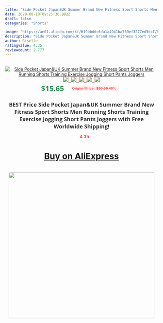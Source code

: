 ```yaml
---
title: "Side Pocket Japan&UK Summer Brand New Fitness Sport Shorts Men Running Shorts Training Exercise Jogging Short Pants Joggers"
date: 2020-08-18T09:25:36.892Z
draft: false
categories: "Shorts"

image: "https://ae01.alicdn.com/kf/H19bbddc6da1a4941ba739ef3277ed5dcI/Side-Pocket-Japan-UK-Summer-Brand-New-Fitness-Sport-Shorts-Men-Running-Shorts-Training-Exercise-Jogging.jpg"
description: "Side Pocket Japan&UK Summer Brand New Fitness Sport Shorts Men Running Shorts Training Exercise Jogging Short Pants Joggers"
author: Giselle
ratingvalue: 4.35
reviewcount: 2.777
---
```

<br>
<div style="text-align: center;">
<a href="https://s.click.aliexpress.com/e/_9u6UPj" target="_blank" rel="nofollow noopener noreferrer"><img alt="Side Pocket Japan&UK Summer Brand New Fitness Sport Shorts Men Running Shorts Training Exercise Jogging Short Pants Joggers" class="magnifier-image" src="https://ae01.alicdn.com/kf/H19bbddc6da1a4941ba739ef3277ed5dcI/Side-Pocket-Japan-UK-Summer-Brand-New-Fitness-Sport-Shorts-Men-Running-Shorts-Training-Exercise-Jogging.jpg_640x640.jpg">
<br>
<img style="border:1px solid salmon" src="https://ae01.alicdn.com/kf/H19bbddc6da1a4941ba739ef3277ed5dcI/Side-Pocket-Japan-UK-Summer-Brand-New-Fitness-Sport-Shorts-Men-Running-Shorts-Training-Exercise-Jogging.jpg_120x120.jpg">&nbsp;&nbsp;<img style="border:1px solid salmon" src="https://ae01.alicdn.com/kf/Hf064518c91ff4c558d434653dabee3d5c/Side-Pocket-Japan-UK-Summer-Brand-New-Fitness-Sport-Shorts-Men-Running-Shorts-Training-Exercise-Jogging.jpg_120x120.jpg">&nbsp;&nbsp;<img style="border:1px solid salmon" src="https://ae01.alicdn.com/kf/H271670ec253b4c138f2ae81b707660c4W/Side-Pocket-Japan-UK-Summer-Brand-New-Fitness-Sport-Shorts-Men-Running-Shorts-Training-Exercise-Jogging.jpg_120x120.jpg">&nbsp;&nbsp;<img style="border:1px solid salmon" src="https://ae01.alicdn.com/kf/H98ed18a70c7347928b9a4bae14c803dbI/Side-Pocket-Japan-UK-Summer-Brand-New-Fitness-Sport-Shorts-Men-Running-Shorts-Training-Exercise-Jogging.jpg_120x120.jpg">&nbsp;&nbsp;<img style="border:1px solid salmon" src="https://ae01.alicdn.com/kf/H5dc7304854064553ba85ff14f1a4e8995/Side-Pocket-Japan-UK-Summer-Brand-New-Fitness-Sport-Shorts-Men-Running-Shorts-Training-Exercise-Jogging.jpg_120x120.jpg"></a></div><br0>
<div style="text-align: center;"><span style="background-color: white; border: 0px; box-sizing: border-box; color: seagreen; display: inline-block; font-family: &quot;open sans&quot; , &quot;arial&quot; , &quot;helvetica&quot; , sans-serif , &quot;heiti&quot;; font-size: 24px; font-stretch: inherit; font-weight: 700; line-height: inherit; margin: 0px 10px 0px 0px; padding: 0px; vertical-align: middle;">$15.65 </span>
<span style="background: rgb(255 , 241 , 241); border-radius: 3px; border: 0px; box-sizing: border-box; color: #ff4747; display: inline-block; font-family: inherit; font-size: 12px; font-stretch: inherit; font-style: inherit; font-variant: inherit; font-weight: 600; line-height: inherit; margin: 0px; padding: 2px 5px; transform: scale(0.9); vertical-align: middle;">Original Price : <b style="text-decoration: line-through;">$30.68 </b> 49%&nbsp;&nbsp;</span></div>
<h1 style="color: #333333; display: inline-block; font-family: &quot;open sans&quot; , &quot;arial&quot; , &quot;helvetica&quot; , sans-serif , &quot;heiti&quot;; font-size: 18px; font-stretch: inherit; font-weight: 700; text-align: center;">BEST Price Side Pocket Japan&UK Summer Brand New Fitness Sport Shorts Men Running Shorts Training Exercise Jogging Short Pants Joggers with Free Worldwide Shipping!</h1>
<div style="color: #ff4747; text-align: center;">
<img src="https://4.bp.blogspot.com/-M0ZcTcb-5uY/XleCXlxnR4I/AAAAAAAAAEc/OrjgMkXV1oMQFaCRZj5HQwOCBcu3w1FegCPcBGAYYCw/s1600/star.png" style="height: 15px;">&nbsp;<b>4.35</b></div>
<div class="button_cont" align="center"><a class="buynow_a" href="https://s.click.aliexpress.com/e/_9u6UPj" target="_blank" rel="nofollow noopener noreferrer"><H1>Buy on AliExpress</H1></a></div><br>
<div class="separator" style="clear: both; text-align: center;">
<img src="https://lh3.googleusercontent.com/-pTy5HemUv9M/XlePHvY0dAI/AAAAAAAAAE4/0nX5iRUoIWY8eMW9Dpxeirr157OZliDIgCLcBGAsYHQ/s1600/badge.gif" width="480">
</div>

